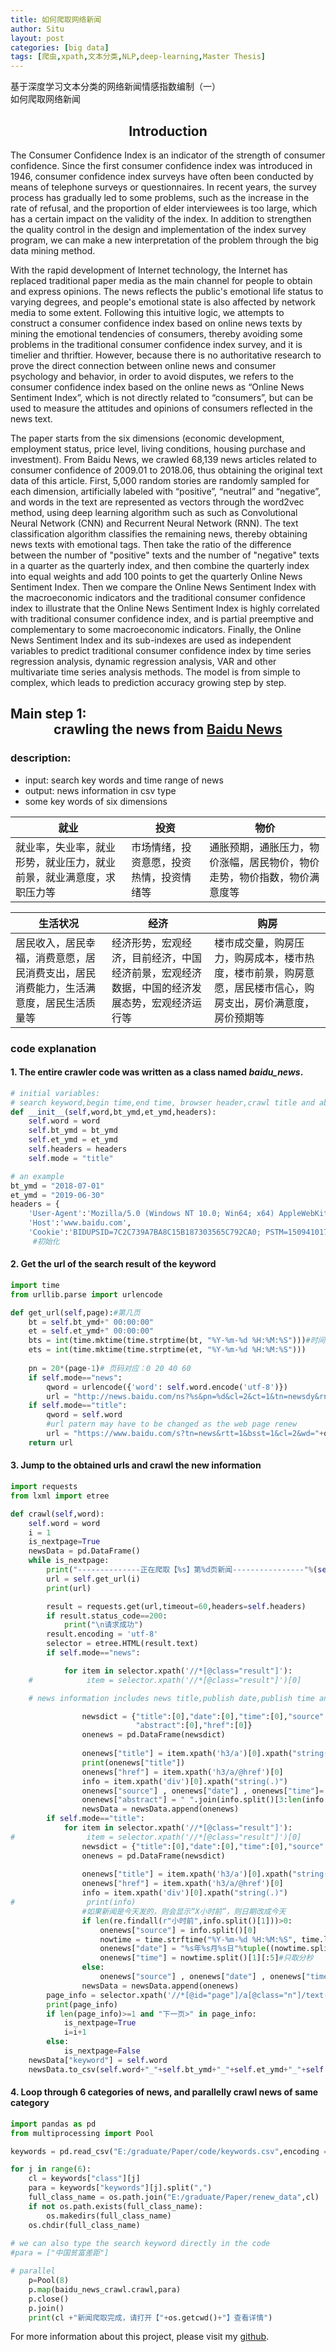 ```yaml
---
title: 如何爬取网络新闻
author: Situ
layout: post
categories: [big data]
tags: [爬虫,xpath,文本分类,NLP,deep-learning,Master Thesis]
---
```



<font face="仿宋" >基于深度学习文本分类的网络新闻情感指数编制（一）<br>如何爬取网络新闻</font>

## <center>Introduction</center>
The Consumer Confidence Index is an indicator of the strength of consumer confidence. Since the first consumer confidence index was introduced in 1946, consumer confidence index surveys have often been conducted by means of telephone surveys or questionnaires. In recent years, the survey process has gradually led to some problems, such as the increase in the rate of refusal, and the proportion of elder interviewees is too large, which has a certain impact on the validity of the index. In addition to strengthen the quality control in the design and implementation of the index survey program, we can make a new interpretation of the problem through the big data mining method.

With the rapid development of Internet technology, the Internet has replaced traditional paper media as the main channel for people to obtain and express opinions. The news reflects the public's emotional life status to varying degrees, and people's emotional state is also affected by network media to some extent. Following this intuitive logic, we attempts to construct a consumer confidence index based on online news texts by mining the emotional tendencies of consumers, thereby avoiding some problems in the traditional consumer confidence index survey, and it is timelier and thriftier. However, because there is no authoritative research to prove the direct connection between online news and consumer psychology and behavior, in order to avoid disputes, we refers to the consumer confidence index based on the online news as “Online News Sentiment Index”, which is not directly related to “consumers”, but can be used to measure the attitudes and opinions of consumers reflected in the news text.

The paper starts from the six dimensions (economic development, employment status, price level, living conditions, housing purchase and investment). From Baidu News, we crawled 68,139 news articles related to consumer confidence of 2009.01 to 2018.06, thus obtaining the original text data of this article. First, 5,000 random stories are randomly sampled for each dimension, artificially labeled with “positive”, “neutral” and “negative”, and words in the text are represented as vectors through the word2vec method, using deep learning algorithm such as such as Convolutional Neural Network (CNN) and Recurrent Neural Network (RNN). The text classification algorithm classifies the remaining news, thereby obtaining news texts with emotional tags. Then take the ratio of the difference between the number of "positive" texts and the number of "negative" texts in a quarter as the quarterly index, and then combine the quarterly index into equal weights and add 100 points to get the quarterly Online News Sentiment Index. Then we compare the Online News Sentiment Index with the macroeconomic indicators and the traditional consumer confidence index to illustrate that the Online News Sentiment Index is highly correlated with traditional consumer confidence index, and is partial preemptive and complementary to some macroeconomic indicators. Finally, the Online News Sentiment Index and its sub-indexes are used as independent variables to predict traditional consumer confidence index by time series regression analysis, dynamic regression analysis, VAR and other multivariate time series analysis methods. The model is from simple to complex, which leads to prediction accuracy growing step by step.

## Main step 1:<center>crawling the news from <a href="news.baidu.com">Baidu News</a> </center>

### description:
- input: search key words and time range of news
- output: news information in csv type 
- some key words of six dimensions

 |就业	|投资	|物价	|
 | ------ | ------ | ------ |
 |就业率，失业率，就业形势，就业压力，就业前景，就业满意度，求职压力等 	|市场情绪，投资意愿，投资热情，投资情绪等 |通胀预期，通胀压力，物价涨幅，居民物价，物价走势，物价指数，物价满意度等|

 |生活状况	|经济	|购房|
 | ------ | ------ | ------ |
 |居民收入，居民幸福，消费意愿，居民消费支出，居民消费能力，生活满意度，居民生活质量等 |经济形势，宏观经济，目前经济，中国经济前景，宏观经济数据，中国的经济发展态势，宏观经济运行等|楼市成交量，购房压力，购房成本，楼市热度，楼市前景，购房意愿，居民楼市信心，购房支出，房价满意度，房价预期等|

### code explanation

#### 1. The entire crawler code was written as a class named <i>baidu_news</i>.

```python
# initial variables: 
# search keyword,begin time,end time, browser header,crawl title and abstract of news or only title
def __init__(self,word,bt_ymd,et_ymd,headers):
    self.word = word
    self.bt_ymd = bt_ymd
    self.et_ymd = et_ymd
    self.headers = headers
    self.mode = "title"
 ```


```python
# an example 
bt_ymd = "2018-07-01"
et_ymd = "2019-06-30"
headers = {
    'User-Agent':'Mozilla/5.0 (Windows NT 10.0; Win64; x64) AppleWebKit/537.36 (KHTML, like Gecko) Chrome/75.0.3770.100 Safari/537.36',
    'Host':'www.baidu.com',
    'Cookie':'BIDUPSID=7C2C739A7BA8C15B187303565C792CA0; PSTM=1509410172; BD_UPN=12314753; BAIDUID=70698648FD1C0D4909420893B868092B:FG=1; MCITY=-%3A; BDORZ=B490B5EBF6F3CD402E515D22BCDA1598; BDUSS=N5eGZLbWZ5eWNuSTc5TUpobUIxWXU3ZmpoQklSUGJNZ1R5cnIwLTd6LWdBRVJkRVFBQUFBJCQAAAAAAAAAAAEAAAA1izQO0sDIu9DS0MQAAAAAAAAAAAAAAAAAAAAAAAAAAAAAAAAAAAAAAAAAAAAAAAAAAAAAAAAAAAAAAAAAAAAAAAAAAKBzHF2gcxxdZ1; pgv_pvi=166330368; ___wk_scode_token=Ct4MH%2FuNEgumb9NGCk8o1Aj%2BjCUcLU2ClmExi0Qz51M%3D; BD_CK_SAM=1; PSINO=7; BDRCVFR[PaHiFN6tims]=9xWipS8B-FspA7EnHc1QhPEUf; BDRCVFR[C0p6oIjvx-c]=mk3SLVN4HKm; BD_HOME=1; BDRCVFR[feWj1Vr5u3D]=I67x6TjHwwYf0; delPer=0; H_PS_PSSID=; sug=3; sugstore=1; ORIGIN=2; bdime=0; H_PS_645EC=f263%2FGdJfRrManRLCydAHWcUoMS0z2QF37c4uymvBok2x75KBHmMBsxhzWSqrwKXegg9lBNs; BDSVRTM=104'}
     #初始化
```

#### 2. Get the url of the search result of the keyword

```python
import time
from urllib.parse import urlencode

def get_url(self,page):#第几页
    bt = self.bt_ymd+" 00:00:00"
    et = self.et_ymd+" 00:00:00"
    bts = int(time.mktime(time.strptime(bt, "%Y-%m-%d %H:%M:%S")))#时间戳
    ets = int(time.mktime(time.strptime(et, "%Y-%m-%d %H:%M:%S")))
    
    pn = 20*(page-1)# 页码对应：0 20 40 60
    if self.mode=="news":
        qword = urlencode({'word': self.word.encode('utf-8')})
        url = "http://news.baidu.com/ns?%s&pn=%d&cl=2&ct=1&tn=newsdy&rn=20&ie=utf-8&bt=%d&et=%d"%(qword,pn,bts,ets)
    if self.mode=="title": 
        qword = self.word
        #url patern may have to be changed as the web page renew
        url = "https://www.baidu.com/s?tn=news&rtt=1&bsst=1&cl=2&wd="+qword+"&medium=1&gpc=stf%3D"+str(bts)+"%2C"+str(ets)+"%7Cstftype%3D2&pn="+str(pn)
    return url
```


#### 3. Jump to the obtained urls and crawl the new information
```python
import requests
from lxml import etree

def crawl(self,word):
    self.word = word
    i = 1
    is_nextpage=True
    newsData = pd.DataFrame()
    while is_nextpage:
        print("--------------正在爬取【%s】第%d页新闻----------------"%(self.word,i))
        url = self.get_url(i)
        print(url)

        result = requests.get(url,timeout=60,headers=self.headers)
        if result.status_code==200:
            print("\n请求成功")
        result.encoding = 'utf-8'
        selector = etree.HTML(result.text)  
        if self.mode=="news":

            for item in selector.xpath('//*[@class="result"]'):
    #            item = selector.xpath('//*[@class="result"]')[0]

    # news information includes news title,publish date,publish time and original web page 

                newsdict = {"title":[0],"date":[0],"time":[0],"source":[0],
                            "abstract":[0],"href":[0]}
                onenews = pd.DataFrame(newsdict)
                
                onenews["title"] = item.xpath('h3/a')[0].xpath("string(.)").strip()
                print(onenews["title"])
                onenews["href"] = item.xpath('h3/a/@href')[0]
                info = item.xpath('div')[0].xpath("string(.)")
                onenews["source"] , onenews["date"] , onenews["time"]= info.split()[:3]
                onenews["abstract"] = " ".join(info.split()[3:len(info.split())-1])
                newsData = newsData.append(onenews)
        if self.mode=="title":
            for item in selector.xpath('//*[@class="result"]'):
#                item = selector.xpath('//*[@class="result"]')[0]
                newsdict = {"title":[0],"date":[0],"time":[0],"source":[0],"href":[0]}
                onenews = pd.DataFrame(newsdict)
                
                onenews["title"] = item.xpath('h3/a')[0].xpath("string(.)").strip()
                onenews["href"] = item.xpath('h3/a/@href')[0]
                info = item.xpath('div')[0].xpath("string(.)")
#                print(info)
                #如果新闻是今天发的，则会显示“X小时前”，则日期改成今天
                if len(re.findall(r"小时前",info.split()[1]))>0:
                    onenews["source"] = info.split()[0]
                    nowtime = time.strftime("%Y-%m-%d %H:%M:%S", time.localtime())
                    onenews["date"] = "%s年%s月%s日"%tuple((nowtime.split()[0].split("-")))
                    onenews["time"] = nowtime.split()[1][:5]#只取分秒            
                else:
                    onenews["source"] , onenews["date"] , onenews["time"]= info.split()[:3]
                newsData = newsData.append(onenews)
        page_info = selector.xpath('//*[@id="page"]/a[@class="n"]/text()')
        print(page_info)
        if len(page_info)>=1 and "下一页>" in page_info:
            is_nextpage=True
            i=i+1
        else:
            is_nextpage=False
    newsData["keyword"] = self.word
    newsData.to_csv(self.word+"_"+self.bt_ymd+"_"+self.et_ymd+"_"+self.mode+".csv",index = False,encoding = "gb18030")

```

#### 4. Loop through 6 categories of news, and parallelly crawl news of same category

```python
import pandas as pd
from multiprocessing import Pool 

keywords = pd.read_csv("E:/graduate/Paper/code/keywords.csv",encoding = "gbk") 

for j in range(6):
    cl = keywords["class"][j]
    para = keywords["keywords"][j].split(",")
    full_class_name = os.path.join("E:/graduate/Paper/renew_data",cl)
    if not os.path.exists(full_class_name):
        os.makedirs(full_class_name) 
    os.chdir(full_class_name)
    
# we can also type the search keyword directly in the code
#para = ["中国贫富差距"]

# parallel        
    p=Pool(8)
    p.map(baidu_news_crawl.crawl,para)      
    p.close()
    p.join()
    print(cl +"新闻爬取完成，请打开【"+os.getcwd()+"】查看详情")

```
For more information about this project, please visit my [github](https://github.com/Snowing-ST/Construction-and-Application-of-Online-News-Sentiment-Index).


